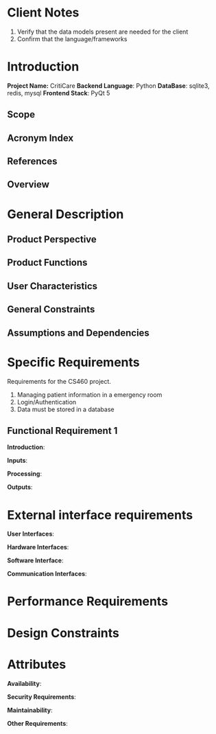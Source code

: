 # Client Notes

1. Verify that the data models present are needed for the client
2. Confirm that the language/frameworks

# Introduction

**Project Name:** CritiCare
**Backend Language**: Python
**DataBase**: sqlite3, redis, mysql
**Frontend Stack**: PyQt 5



## Scope




## Acronym Index




## References



## Overview



# General Description



## Product Perspective




## Product Functions




## User Characteristics




## General Constraints






## Assumptions and Dependencies




# Specific Requirements
Requirements for the CS460 project. 

1. Managing patient information in a emergency room
2. Login/Authentication
3. Data must be stored in a database


## Functional Requirement 1

**Introduction**: 

**Inputs**: 

**Processing**:


**Outputs**: 


# External interface requirements

**User Interfaces**: 

**Hardware Interfaces**: 

**Software Interface**: 

**Communication Interfaces**: 


# Performance Requirements


# Design Constraints




# Attributes


**Availability**: 

**Security Requirements**: 

**Maintainability**: 

**Other Requirements**: 


